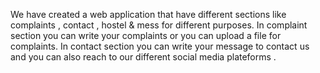 We have created a web application that have different sections like complaints , contact , hostel & mess for different purposes.
In complaint section you can write your complaints or you can upload a file for complaints.
In contact section you can write your message to contact us and you can also reach to our different social media plateforms .
